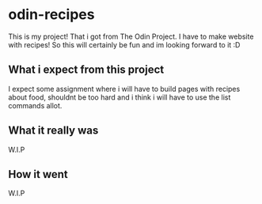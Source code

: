 # odin-recipes
This is my project! That i got from The Odin Project. I have to make website with recipes! So this will certainly be fun and im looking forward to it :D

## What i expect from this project
I expect some assignment where i will have to build pages with recipes about food, shouldnt be too hard and i think i will have to use the list commands allot.

## What it really was
W.I.P

## How it went
W.I.P
